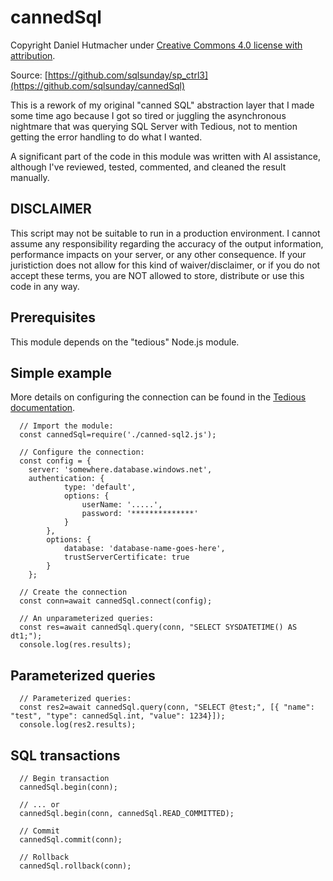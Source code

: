 # cannedSql

Copyright Daniel Hutmacher under [Creative Commons 4.0 license with attribution](http://creativecommons.org/licenses/by/4.0/).

Source: [https://github.com/sqlsunday/sp_ctrl3](https://github.com/sqlsunday/cannedSql)

This is a rework of my original "canned SQL" abstraction layer that I
made some time ago because I got so tired or juggling the asynchronous
nightmare that was querying SQL Server with Tedious, not to mention
getting the error handling to do what I wanted.

A significant part of the code in this module was written with AI
assistance, although I've reviewed, tested, commented, and cleaned the
result manually.

## DISCLAIMER

This script may not be suitable to run in a production
environment. I cannot assume any responsibility regarding
the accuracy of the output information, performance
impacts on your server, or any other consequence. If
your juristiction does not allow for this kind of
waiver/disclaimer, or if you do not accept these terms,
you are NOT allowed to store, distribute or use this
code in any way.

## Prerequisites
 
This module depends on the "tedious" Node.js module.

## Simple example

More details on configuring the connection can be found in the [Tedious documentation](https://tediousjs.github.io/tedious/api-connection.html#function_newConnection).

```
  // Import the module:
  const cannedSql=require('./canned-sql2.js');

  // Configure the connection:
  const config = {
    server: 'somewhere.database.windows.net',
    authentication: {
            type: 'default',
            options: {
                userName: '.....',
                password: '**************'
            }
        },
        options: {
            database: 'database-name-goes-here',
            trustServerCertificate: true
        }
    };

  // Create the connection
  const conn=await cannedSql.connect(config);

  // An unparameterized queries:
  const res=await cannedSql.query(conn, "SELECT SYSDATETIME() AS dt1;");
  console.log(res.results);
```

## Parameterized queries

```
  // Parameterized queries:
  const res2=await cannedSql.query(conn, "SELECT @test;", [{ "name": "test", "type": cannedSql.int, "value": 1234}]);
  console.log(res2.results);
```

## SQL transactions

```
  // Begin transaction
  cannedSql.begin(conn);
  
  // ... or
  cannedSql.begin(conn, cannedSql.READ_COMMITTED);

  // Commit
  cannedSql.commit(conn);

  // Rollback
  cannedSql.rollback(conn);
```
